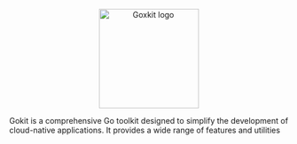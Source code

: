 <p align="center">
  <a href="https://github.com/goxkit">
    <img src="https://avatars.githubusercontent.com/u/210357049?s=400&u=4a05cab74547a94e3b83f5031ca2bea40c4b5d4c&v=4" alt="Goxkit logo" height="180">
  </a>
</p>

<p align="center">

Gokit is a comprehensive Go toolkit designed to simplify the development of cloud-native applications. It provides a wide range of features and utilities
